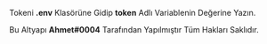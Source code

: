 Tokeni **.env** Klasörüne Gidip **token** Adlı Variablenin Değerine Yazın.

Bu Altyapı **Ahmet#0004** Tarafından Yapılmıştır Tüm Hakları Saklıdır.